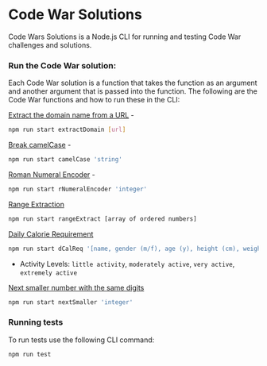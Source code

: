 # Code War Solutions

Code Wars Solutions is a Node.js CLI for running and testing Code War challenges and solutions.

### Run the Code War solution:

Each Code War solution is a function that takes the function as an argument and another argument that is passed into the function.  The following are the Code War functions and how to run these in the CLI:

[Extract the domain name from a URL](https://www.codewars.com/kata/514a024011ea4fb54200004b/train/javascript) -
```bash
npm run start extractDomain [url]
```

[Break camelCase](https://www.codewars.com/kata/break-camelcase/train/javascript) -
```bash
npm run start camelCase 'string'
```

[Roman Numeral Encoder](https://www.codewars.com/kata/roman-numerals-encoder/train/javascript) -
```bash
npm run start rNumeralEncoder 'integer'
```

[Range Extraction](https://www.codewars.com/kata/51ba717bb08c1cd60f00002f/train/javascript)
```bash
npm run start rangeExtract [array of ordered numbers]
```

[Daily Calorie Requirement](https://www.codewars.com/kata/daily-calorie-requirement/train/javascript)
```bash
npm run start dCalReq '[name, gender (m/f), age (y), height (cm), weight (kg), activity level]'
```
* Activity Levels: ```little activity```, ```moderately active```, ```very active```, ```extremely active```

[Next smaller number with the same digits](https://www.codewars.com/kata/5659c6d896bc135c4c00021e/train/javascript)
```bash
npm run start nextSmaller 'integer'
```

### Running tests

To run tests use the following CLI command:

```bash
npm run test
```
